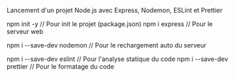 Lancement d'un projet Node.js avec Express, Nodemon, ESLint et Prettier

npm init -y // Pour init le projet (package.json)
npm i express // Pour le serveur web


npm i --save-dev nodemon // Pour le rechargement auto du serveur


npm i --save-dev eslint // Pour l'analyse statique du code
npm i --save-dev prettier // Pour le formatage du code
